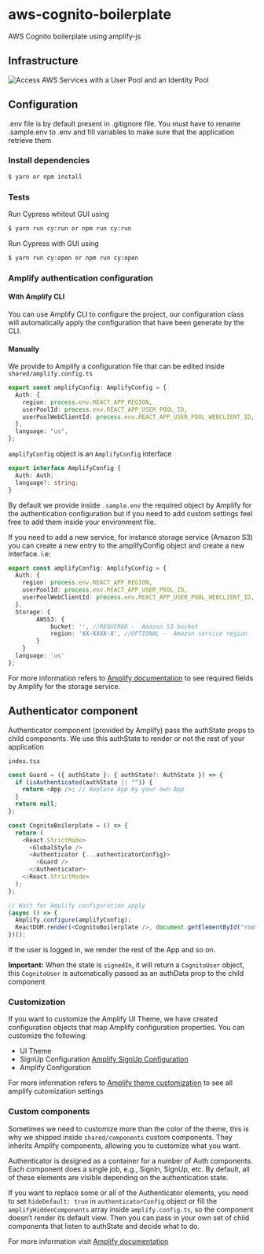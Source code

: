 # aws-cognito-boilerplate

AWS Cognito boilerplate using amplify-js

## Infrastructure

![Access AWS Services with a User Pool and an Identity Pool](./aws-cognito-boilerplate.png)

## Configuration

.env file is by default present in .gitignore file.
You must have to rename .sample.env to .env and fill variables to make sure that the application retrieve them

### Install dependencies

```bash
$ yarn or npm install
```

### Tests

Run Cypress whitout GUI using 
```bash
$ yarn run cy:run or npm run cy:run
```
Run Cypress with GUI using 
```bash
$ yarn run cy:open or npm run cy:open
```

### Amplify authentication configuration

#### With Amplify CLI

You can use Amplify CLI to configure the project, our configuration class will automatically apply the configuration that have been generate by the CLI.

#### Manually

We provide to Amplify a configuration file that can be edited inside `shared/amplify.config.ts`

```ts
export const amplifyConfig: AmplifyConfig = {
  Auth: {
    region: process.env.REACT_APP_REGION,
    userPoolId: process.env.REACT_APP_USER_POOL_ID,
    userPoolWebClientId: process.env.REACT_APP_USER_POOL_WEBCLIENT_ID,
  },
  language: "us",
};
```

`amplifyConfig` object is an `AmplifyConfig` interface

```ts
export interface AmplifyConfig {
  Auth: Auth;
  language?: string;
}
```

By default we provide inside `.sample.env` the required object by Amplify for the authentication configuration but if you need to add custom settings feel free to add them inside your environment file.

If you need to add a new service, for instance storage service (Amazon S3) you can create a new entry to the amplifyConfig object and create a new interface.
i.e:

```ts
export const amplifyConfig: AmplifyConfig = {
  Auth: {
    region: process.env.REACT_APP_REGION,
    userPoolId: process.env.REACT_APP_USER_POOL_ID,
    userPoolWebClientId: process.env.REACT_APP_USER_POOL_WEBCLIENT_ID,
  },
  Storage: {
        AWSS3: {
            bucket: '', //REQUIRED -  Amazon S3 bucket
            region: 'XX-XXXX-X', //OPTIONAL -  Amazon service region
        }
    }
  language: 'us'
};
```

For more information refers to [Amplify documentation](https://aws-amplify.github.io/docs/js/storage#manual-setup) to see required fields by Amplify for the storage service.

## Authenticator component

Authenticator component (provided by Amplify) pass the authState props to child components.
We use this authState to render or not the rest of your application

`index.tsx`

```ts
const Guard = ({ authState }: { authState?: AuthState }) => {
  if (isAuthenticated(authState || "")) {
    return <App />; // Replace App by your own App
  }
  return null;
};

const CognitoBoilerplate = () => {
  return (
    <React.StrictMode>
      <GlobalStyle />
      <Authenticator {...authenticatorConfig}>
        <Guard />
      </Authenticator>
    </React.StrictMode>
  );
};

// Wait for Amplify configuration apply
(async () => {
  Amplify.configure(amplifyConfig);
  ReactDOM.render(<CognitoBoilerplate />, document.getElementById("root"));
})();
```

If the user is logged in, we render the rest of the App and so on.

**Important:**
When the state is `signedIn`, it will return a `CognitoUser` object, this `CognitoUser` is automatically passed as an authData prop to the child component

### Customization

If you want to customize the Amplify UI Theme, we have created configuration objects that map Amplify configuration properties. You can customize the following:

- UI Theme
- SignUp Configuration [Amplify SignUp Configuration](https://aws-amplify.github.io/docs/js/react#signup-configuration)
- Amplify Configuration

For more information refers to [Amplify theme customization](https://aws-amplify.github.io/docs/js/authentication#customize-ui-theme) to see all amplify cutomization settings

### Custom components

Sometimes we need to customize more than the color of the theme, this is why we shipped inside `shared/components` custom components. They inherits Amplify components, allowing you to customize what you want.

Authenticator is designed as a container for a number of Auth components. Each component does a single job, e.g., SignIn, SignUp, etc. By default, all of these elements are visible depending on the authentication state.

If you want to replace some or all of the Authenticator elements, you need to set `hideDefault: true` in `authenticatorConfig` object or fill the `amplifyHiddenComponents` array inside `amplify.config.ts`, so the component doesn’t render its default view. Then you can pass in your own set of child components that listen to authState and decide what to do.

For more information visit [Amplify documentation](https://aws-amplify.github.io/docs/js/authentication#create-your-own-ui)
